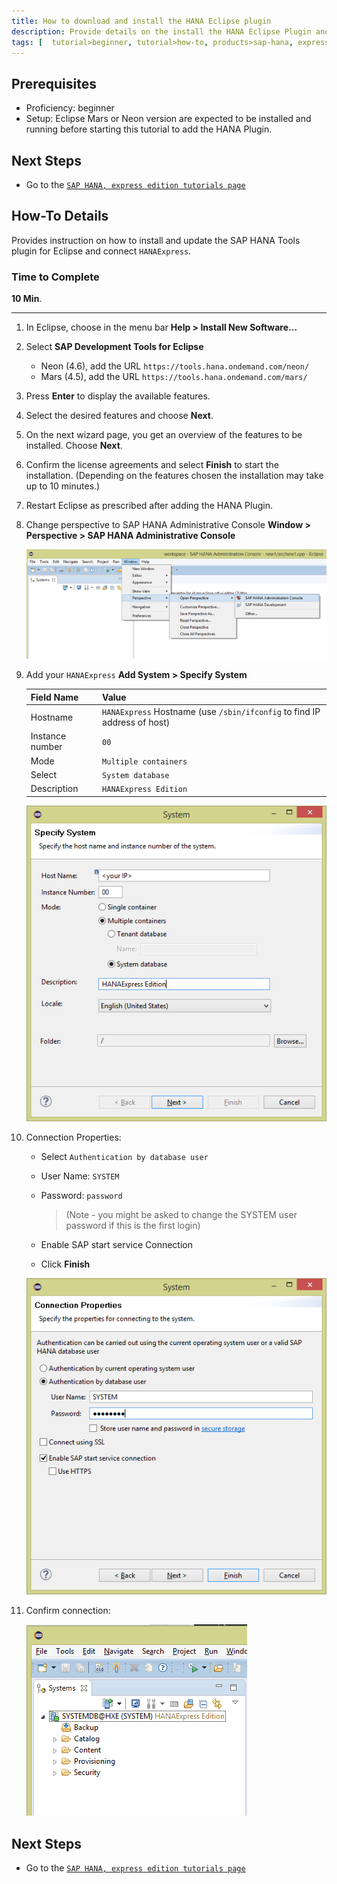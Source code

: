 ```yaml
---
title: How to download and install the HANA Eclipse plugin
description: Provide details on the install the HANA Eclipse Plugin and setup for using Eclipse to connect to HANAExpress.
tags: [  tutorial>beginner, tutorial>how-to, products>sap-hana, express-edition ]
---
```

## Prerequisites  
 - Proficiency: beginner
 - Setup: Eclipse Mars or Neon version are expected to be installed and running before starting this tutorial to add the HANA Plugin.

## Next Steps
 - Go to the [`SAP HANA, express edition tutorials page`](http://go.sap.com/developer/topics/sap-hana-express.tutorials.html)

## How-To Details
Provides instruction on how to install and update the SAP HANA Tools plugin for Eclipse and connect `HANAExpress`.

### Time to Complete
**10 Min**.

---

1. In Eclipse, choose in the menu bar **Help > Install New Software...**

2. Select **SAP Development Tools for Eclipse**
    - Neon (4.6), add the URL `https://tools.hana.ondemand.com/neon/`
    - Mars (4.5), add the URL `https://tools.hana.ondemand.com/mars/`

3. Press **Enter** to display the available features.

4. Select the desired features and choose **Next**.

5. On the next wizard page, you get an overview of the features to be installed. Choose **Next**.

6. Confirm the license agreements and select **Finish** to start the installation. (Depending on the features chosen the installation may take up to 10 minutes.)

7. Restart Eclipse as prescribed after adding the HANA Plugin.

8. Change perspective to SAP HANA Administrative Console **Window > Perspective > SAP HANA Administrative Console**

    ![image 1](4.png)

9. Add your `HANAExpress` **Add System > Specify System**

    Field Name       | Value
    :-------------   | :-------------
    Hostname         | `HANAExpress` Hostname (use `/sbin/ifconfig` to find IP address of host)
    Instance number  | `00`
    Mode             | `Multiple containers`
    Select           | `System database`
    Description      | `HANAExpress Edition`

    ![image 1](1.png)

10. Connection Properties: 

    - Select `Authentication by database user`
    - User Name: `SYSTEM`
    - Password: `password` 

      > (Note - you might be asked to change the SYSTEM user password if this is the first login)
      
    - Enable SAP start service Connection
    - Click **Finish**

    ![image 1](2.png)

1. Confirm connection:

    ![image 1](3.png)

## Next Steps
 - Go to the [`SAP HANA, express edition tutorials page`](http://go.sap.com/developer/topics/sap-hana-express.tutorials.html)

